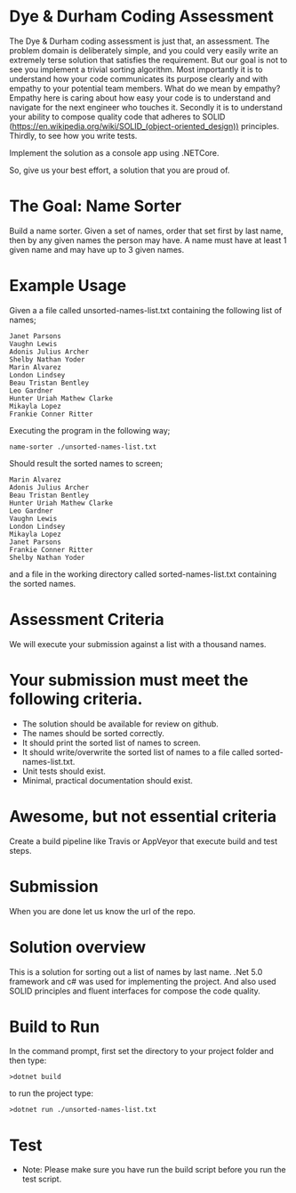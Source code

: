 # Dye & Durham Coding Assessment 
The Dye & Durham coding assessment is just that, an assessment. The problem domain is deliberately simple, and you could very easily write an extremely terse solution that satisfies the requirement. But our goal is not to see you implement a trivial sorting algorithm. Most importantly it is to understand how your code communicates its purpose clearly and with empathy to your potential team members. What do we mean by empathy? Empathy here is caring about how easy your code is to understand and navigate for the next engineer who touches it. Secondly it is to understand your ability to compose quality code that adheres to SOLID (https://en.wikipedia.org/wiki/SOLID_(object-oriented_design)) principles. Thirdly, to see how you write tests. 

Implement the solution as a console app using .NETCore. 

So, give us your best effort, a solution that you are proud of. 

# The Goal: Name Sorter 
Build a name sorter. Given a set of names, order that set first by last name, then by any given names the person may have. A name must have at least 1 given name and may have up to 3 given names. 

# Example Usage 
Given a a file called unsorted-names-list.txt containing the following list of names; 

    Janet Parsons 
    Vaughn Lewis 
    Adonis Julius Archer 
    Shelby Nathan Yoder 
    Marin Alvarez 
    London Lindsey 
    Beau Tristan Bentley 
    Leo Gardner 
    Hunter Uriah Mathew Clarke 
    Mikayla Lopez 
    Frankie Conner Ritter 
    
Executing the program in the following way; 

    name-sorter ./unsorted-names-list.txt 
    
Should result the sorted names to screen;

    Marin Alvarez 
    Adonis Julius Archer 
    Beau Tristan Bentley 
    Hunter Uriah Mathew Clarke 
    Leo Gardner 
    Vaughn Lewis 
    London Lindsey 
    Mikayla Lopez 
    Janet Parsons 
    Frankie Conner Ritter 
    Shelby Nathan Yoder 
    
and a file in the working directory called sorted-names-list.txt containing the sorted names. 

# Assessment Criteria 

We will execute your submission against a list with a thousand names. 

# Your submission must meet the following criteria. 
 * The solution should be available for review on github. 
 * The names should be sorted correctly. 
 * It should print the sorted list of names to screen. 
 * It should write/overwrite the sorted list of names to a file called sorted-names-list.txt. 
 * Unit tests should exist. 
 * Minimal, practical documentation should exist. 
 
# Awesome, but not essential criteria 
Create a build pipeline like Travis or AppVeyor that execute build and test steps.
# Submission 
When you are done let us know the url of the repo.

# Solution overview

This is a solution for sorting out a list of names by last name. .Net 5.0 framework and c# was used for implementing the project. And also used SOLID principles and fluent interfaces for compose the code quality.

# Build to Run
In the command prompt, first set the directory to your project folder and then type: 

    >dotnet build
    
to run the project type:

    >dotnet run ./unsorted-names-list.txt
    
# Test
  * Note: Please make sure you have run the build script before you run the test script.


